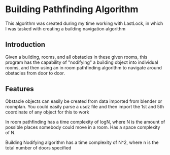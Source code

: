 # Building Pathfinding Algorithm

This algorithm was created during my time working with LastLock, in which
I was tasked with creating a building navigation algorithm

## Introduction

Given a building, rooms, and all obstacles in these given rooms, this program has the capability of "nodifying" a building object into individual rooms, and then using an in room pathfinding algorithm to navigate around obstacles from door to door. 

## Features

Obstacle objects can easily be created from data imported from blender
or roomplan. You could easily parse a usdz file and then import the 1st
and 5th coordinate of any object for this to work

In room pathfinding has a time complexity of logN, where N is the amount of possible places somebody could move in a room. Has a space complexity of N.

Building Nodifying algorithm has a time complexity of N^2, where n is the total number of doors specified


